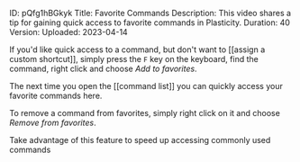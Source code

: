 ID: pQfg1hBGkyk
Title: Favorite Commands
Description: This video shares a tip for gaining quick access to favorite commands in Plasticity.
Duration: 40
Version: 
Uploaded: 2023-04-14

If you'd like quick access to a command, but don't want to [[assign a custom shortcut]], simply press the `F` key on the keyboard, find the command, right click and choose *Add to favorites*.

The next time you open the [[command list]] you can quickly access your favorite commands here.

To remove a command from favorites, simply right click on it and choose *Remove from favorites*.

Take advantage of this feature to speed up accessing commonly used commands
